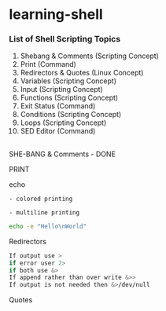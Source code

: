 # learning-shell
### List of Shell Scripting Topics

1. Shebang & Comments     (Scripting Concept)
2. Print                  (Command) 
3. Redirectors & Quotes   (Linux Concept)
4. Variables              (Scripting Concept)
5. Input                  (Scripting Concept)
6. Functions              (Scripting Concept)
7. Exit Status            (Command)
8. Conditions             (Scripting Concept) 
9. Loops                  (Scripting Concept)
10. SED Editor            (Command)

## 

SHE-BANG & Comments - DONE 

PRINT 

 echo 

    - colored printing 

    - multiline printing 

```bash
echo -e "Hello\nWorld"
```

Redirectors 

```bash
If output use >
if error user 2> 
if both use &> 
If append rather than over write &>> 
If output is not needed then &>/dev/null 
```

Quotes 

```bash

```
